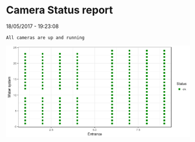 Camera Status report
================
18/05/2017 - 19:23:08

    All cameras are up and running

![](camreport_files/figure-markdown_github/unnamed-chunk-2-1.png)
